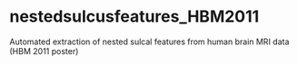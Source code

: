 # nestedsulcusfeatures_HBM2011
Automated extraction of nested sulcal features from human brain MRI data (HBM 2011 poster)
